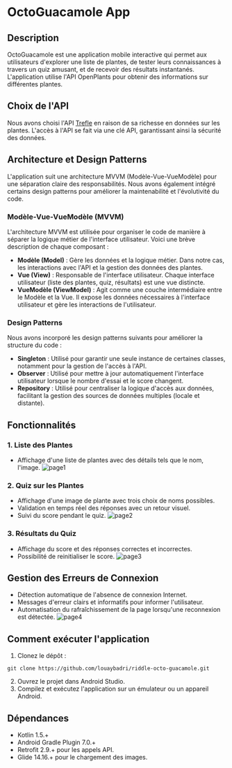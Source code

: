 # OctoGuacamole App

## Description
OctoGuacamole est une application mobile interactive qui permet aux utilisateurs d'explorer une liste de plantes, de tester leurs connaissances à travers un quiz amusant, et de recevoir des résultats instantanés. L'application utilise l'API OpenPlants pour obtenir des informations sur différentes plantes.

## Choix de l'API
Nous avons choisi l'API [Trefle](https://trefle.io/) en raison de sa richesse en données sur les plantes. L'accès à l'API se fait via une clé API, garantissant ainsi la sécurité des données.


## Architecture et Design Patterns
L'application suit une architecture MVVM (Modèle-Vue-VueModèle) pour une séparation claire des responsabilités. Nous avons également intégré certains design patterns pour améliorer la maintenabilité et l'évolutivité du code. 
### Modèle-Vue-VueModèle (MVVM) 
L'architecture MVVM est utilisée pour organiser le code de manière à séparer la logique métier de l'interface utilisateur.
Voici une brève description de chaque composant : 
- **Modèle (Model)** : Gère les données et la logique métier. Dans notre cas, les interactions avec l'API et la gestion des données des plantes. 
- **Vue (View)** : Responsable de l'interface utilisateur. Chaque interface utilisateur (liste des plantes, quiz, résultats) est une vue distincte. 
- **VueModèle (ViewModel)** : Agit comme une couche intermédiaire entre le Modèle et la Vue. Il expose les données nécessaires à l'interface utilisateur et gère les interactions de l'utilisateur.

### Design Patterns
Nous avons incorporé les design patterns suivants pour améliorer la structure du code :
- **Singleton** : Utilisé pour garantir une seule instance de certaines classes, notamment pour la gestion de l'accès à l'API.
- **Observer** : Utilisé pour mettre à jour automatiquement l'interface utilisateur lorsque le nombre d'essai et le score changent.
- **Repository** : Utilisé pour centraliser la logique d'accès aux données, facilitant la gestion des sources de données multiples (locale et distante).
## Fonctionnalités

### 1. Liste des Plantes
- Affichage d'une liste de plantes avec des détails tels que le nom, l'image.
![page1](page1.png)

### 2. Quiz sur les Plantes
- Affichage d'une image de plante avec trois choix de noms possibles.
- Validation en temps réel des réponses avec un retour visuel.
- Suivi du score pendant le quiz.
![page2](page2.png)

### 3. Résultats du Quiz
- Affichage du score et des réponses correctes et incorrectes.
- Possibilité de reinitialiser le score.
![page3](page3.png)

## Gestion des Erreurs de Connexion
- Détection automatique de l'absence de connexion Internet.
- Messages d'erreur clairs et informatifs pour informer l'utilisateur.
- Automatisation du rafraîchissement de la page lorsqu'une reconnexion est détectée.
![page4](page4.png)

## Comment exécuter l'application
1. Clonez le dépôt : 
```
git clone https://github.com/louaybadri/riddle-octo-guacamole.git 
```
2. Ouvrez le projet dans Android Studio.
3. Compilez et exécutez l'application sur un émulateur ou un appareil Android.


## Dépendances
- Kotlin 1.5.+
- Android Gradle Plugin 7.0.+
- Retrofit 2.9.+ pour les appels API.
- Glide 14.16.+ pour le chargement des images.



